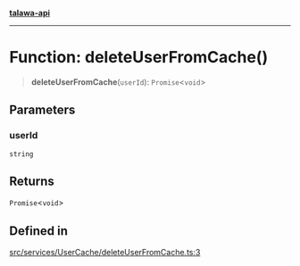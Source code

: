 [**talawa-api**](../../../../README.md)

***

# Function: deleteUserFromCache()

> **deleteUserFromCache**(`userId`): `Promise`\<`void`\>

## Parameters

### userId

`string`

## Returns

`Promise`\<`void`\>

## Defined in

[src/services/UserCache/deleteUserFromCache.ts:3](https://github.com/Suyash878/talawa-api/blob/095e6964ce2a06c1c30d1acf81b6162203f1db91/src/services/UserCache/deleteUserFromCache.ts#L3)
